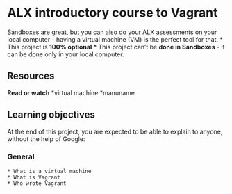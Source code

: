 # ALX introductory course to Vagrant
Sandboxes are great, but you can also do your ALX assessments on your local computer - 
having a virtual machine (VM) is the perfect tool for that.
	* This project is **100% optional**
	* This project can’t be **done in Sandboxes** - it can be done only in your local computer.

## Resources
**Read or watch**
	*virtual machine
	*manuname

## Learning objectives
At the end of this project, you are expected to be able to explain to anyone, without the help of Google:

### General
	* What is a virtual machine
	* What is Vagrant
	* Who wrote Vagrant


